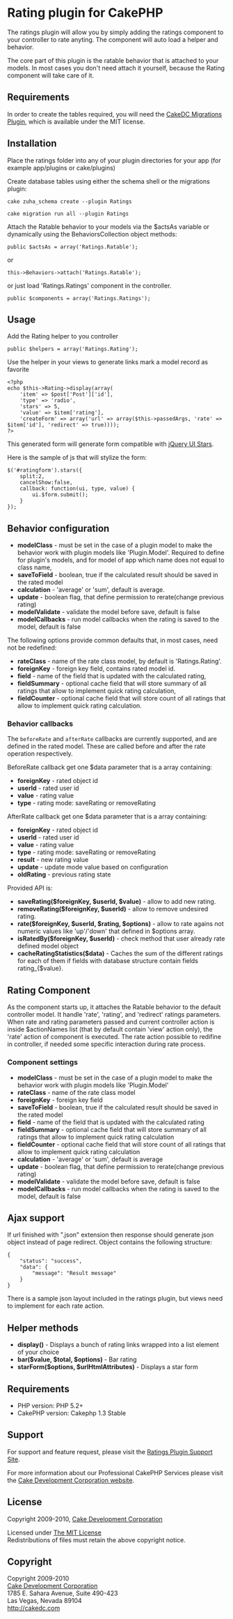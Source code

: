 # Rating plugin for CakePHP #

The ratings plugin will allow you by simply adding the ratings component to your controller to rate anyting. The component will auto load a helper and behavior.

The core part of this plugin is the ratable behavior that is attached to your models.
In most cases you don't need attach it yourself, because the Rating component will take care of it.

## Requirements ##

In order to create the tables required, you will need the [CakeDC Migrations Plugin](http://github.com/CakeDC/migrations), which is available under the MIT license.

## Installation ##

Place the ratings folder into any of your plugin directories for your app (for example app/plugins or cake/plugins)

Create database tables using either the schema shell or the migrations plugin:


	cake zuha_schema create --plugin Ratings

	cake migration run all --plugin Ratings

Attach the Ratable behavior to your models via the $actsAs variable or dynamically using the BehaviorsCollection object methods:

	public $actsAs = array('Ratings.Ratable');

or

	this->Behaviors->attach('Ratings.Ratable');

or just load 'Ratings.Ratings' component in the controller.

	public $components = array('Ratings.Ratings');
		
## Usage ##

Add the Rating helper to you controller

	public $helpers = array('Ratings.Rating');

Use the helper in your views to generate links mark a model record as favorite

	<?php 
	echo $this->Rating->display(array(
		'item' => $post['Post']['id'],
		'type' => 'radio',
		'stars' => 5,
		'value' => $item['rating'],
		'createForm' => array('url' => array($this->passedArgs, 'rate' => $item['id'], 'redirect' => true))));
	?>

This generated form will generate form compatible with [jQuery UI Stars](http://plugins.jquery.com/project/Star_Rating_widget).

Here is the sample of js that will stylize the form:

	$('#ratingform').stars({
		split:2,
		cancelShow:false,
		callback: function(ui, type, value) {
			ui.$form.submit();
		}
	});

## Behavior configuration  ##

* **modelClass**     - must be set in the case of a plugin model to make the behavior work with plugin models like 'Plugin.Model'. Required to define for plugin's models, and for model of app which name does not equal to class name,
* **saveToField**    - boolean, true if the calculated result should be saved in the rated model
* **calculation**    - 'average' or 'sum', default is average.
* **update**         - boolean flag, that define permission to rerate(change previous rating)
* **modelValidate**  - validate the model before save, default is false
* **modelCallbacks** - run model callbacks when the rating is saved to the model, default is false

The following options provide common defaults that, in most cases, need not be redefined:
 
* **rateClass**      - name of the rate class model, by default is 'Ratings.Rating'.
* **foreignKey**     - foreign key field, contains rated model id.
* **field**          - name of the field that is updated with the calculated rating,
* **fieldSummary**   - optional cache field that will store summary of all ratings that allow to implement quick rating calculation,
* **fieldCounter**   - optional cache field that will store count of all ratings that allow to implement quick rating calculation.

### Behavior callbacks  ##

The `beforeRate` and `afterRate` callbacks are currently supported, and are defined in the rated model.
These are called before and after the rate operation respectively.

BeforeRate callback get one $data parameter that is a array containing:

* **foreignKey** - rated object id
* **userId**     - rated user id
* **value**      - rating value
* **type**       - rating mode: saveRating or removeRating

AfterRate callback get one $data parameter that is a array containing:

* **foreignKey** - rated object id
* **userId**     - rated user id
* **value**      - rating value
* **type**       - rating mode: saveRating or removeRating
* **result**     - new rating value
* **update**     - update mode value based on configuration
* **oldRating**  - previous rating state

Provided API is:

* **saveRating($foreignKey, $userId, $value)**      - allow to add new rating.
* **removeRating($foreignKey, $userId)**            - allow to remove undesired rating.
* **rate($foreignKey, $userId, $rating, $options)** - allow to rate agains not numeric values like 'up'/'down' that defined in $options array.
* **isRatedBy($foreignKey, $userId)**               - check method that user already rate defined model object
* **cacheRatingStatistics($data)**                  - Caches the sum of the different ratings for each of them if fields with database structure contain fields rating_{$value}.
 
## Rating Component  ##

As the component starts up, it attaches the Ratable behavior to the default controller model.
It handle 'rate', 'rating', and 'redirect' ratings parameters.
When rate and rating parameters passed and current controller action is inside $actionNames list (that by default contain 'view' action only), the 'rate' action of component is executed. The rate action possible to redifine in controller, if needed some specific interaction during rate process.

### Component settings  ###

* **modelClass**      - must be set in the case of a plugin model to make the behavior work with plugin models like 'Plugin.Model'
* **rateClass**       - name of the rate class model
* **foreignKey**      - foreign key field
* **saveToField**     - boolean, true if the calculated result should be saved in the rated model
* **field**           - name of the field that is updated with the calculated rating
* **fieldSummary**    - optional cache field that will store summary of all ratings that allow to implement quick rating calculation
* **fieldCounter**    - optional cache field that will store count of all ratings that allow to implement quick rating calculation 
* **calculation**     - 'average' or 'sum', default is average
* **update**          - boolean flag, that define permission to rerate(change previous rating)
* **modelValidate**   - validate the model before save, default is false
* **modelCallbacks**  - run model callbacks when the rating is saved to the model, default is false
 
 
## Ajax support ##

If url finished with ".json" extension then response should generate json object instead of page redirect.
Object contains the following structure:

	{
		"status": "success",
		"data": {
			"message": "Result message"
		}
	}

There is a sample json layout included in the ratings plugin, but views need to implement for each rate action.

## Helper methods ##

* **display()**                              - Displays a bunch of rating links wrapped into a list element of your choice
* **bar($value, $total, $options)**          - Bar rating
* **starForm($options, $urlHtmlAttributes)** - Displays a star form

## Requirements ##

* PHP version: PHP 5.2+
* CakePHP version: Cakephp 1.3 Stable

## Support ##

For support and feature request, please visit the [Ratings Plugin Support Site](http://cakedc.lighthouseapp.com/projects/59751-ratings-plugin/).

For more information about our Professional CakePHP Services please visit the [Cake Development Corporation website](http://cakedc.com).

## License ##

Copyright 2009-2010, [Cake Development Corporation](http://cakedc.com)

Licensed under [The MIT License](http://www.opensource.org/licenses/mit-license.php)<br/>
Redistributions of files must retain the above copyright notice.

## Copyright ###

Copyright 2009-2010<br/>
[Cake Development Corporation](http://cakedc.com)<br/>
1785 E. Sahara Avenue, Suite 490-423<br/>
Las Vegas, Nevada 89104<br/>
http://cakedc.com<br/>
